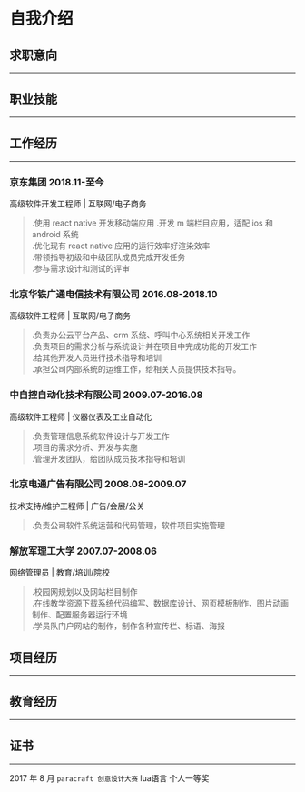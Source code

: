 # 自我介绍



## 求职意向

---



## 职业技能

---



## 工作经历

---

### 京东集团 2018.11-至今

高级软件开发工程师 | 互联网/电子商务

> .使用 react native 开发移动端应用 .开发 m 端栏目应用，适配 ios 和 android 系统  
> .优化现有 react native 应用的运行效率好渲染效率  
> .带领指导初级和中级团队成员完成开发任务  
> .参与需求设计和测试的评审

### 北京华铁广通电信技术有限公司 2016.08-2018.10

高级软件工程师 | 互联网/电子商务

> .负责办公云平台产品、crm 系统、呼叫中心系统相关开发工作  
> .负责项目的需求分析与系统设计并在项目中完成功能的开发工作  
> .给其他开发人员进行技术指导和培训  
> .承担公司内部系统的运维工作，给相关人员提供技术指导。

### 中自控自动化技术有限公司 2009.07-2016.08

高级软件工程师 | 仪器仪表及工业自动化

> .负责管理信息系统软件设计与开发工作  
> .项目的需求分析、开发与实施  
> .管理开发团队，给团队成员技术指导和培训

### 北京电通广告有限公司 2008.08-2009.07

技术支持/维护工程师 | 广告/会展/公关

> .负责公司软件系统运营和代码管理，软件项目实施管理

### 解放军理工大学 2007.07-2008.06

网络管理员 | 教育/培训/院校

> .校园网规划以及网站栏目制作  
> .在线教学资源下载系统代码编写、数据库设计、网页模板制作、图片动画制作、配置服务器运行环境  
> .学员队门户网站的制作，制作各种宣传栏、标语、海报

## 项目经历

---

## 教育经历

---

## 证书

---

2017 年 8 月 `paracraft 创意设计大赛` lua语言 个人一等奖
